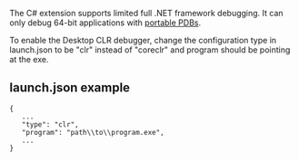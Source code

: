 The C# extension supports limited full .NET framework debugging. It can only debug 64-bit applications with [portable PDBs](https://github.com/OmniSharp/omnisharp-vscode/wiki/Portable-PDBs).

To enable the Desktop CLR debugger, change the configuration type in launch.json to be "clr" instead of "coreclr" and program should be pointing at the exe.

## launch.json example

```
{
   ...
   "type": "clr",
   "program": "path\\to\\program.exe",
   ...
}
```